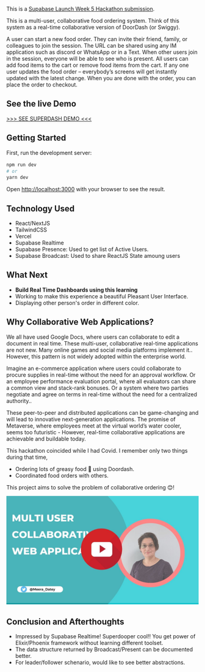 This is a [Supabase Launch Week 5 Hackathon submission](https://supabase.com/blog/launch-week-5-hackathon). 


This is a multi-user, collaborative food ordering system. Think of this system as a real-time collaborative version of  DoorDash (or Swiggy).

A user can start a new food order. They can invite their friend, family, or colleagues to join the session. The URL can be shared using any IM application such as discord or WhatsApp or in a Text. When other users join in the session, everyone will be able to see who is present. All users can add food items to the cart or remove food items from the cart.  If any one user updates the food order – everybody’s screens will get instantly updated with the latest change. When you are done with the order, you can place the order to checkout.




## See the live Demo 
  

[ >>> SEE SUPERDASH DEMO <<<](https://sd.askus.how/) 
  

## Getting Started

First, run the development server:

```bash
npm run dev
# or
yarn dev
```

Open [http://localhost:3000](http://localhost:3000) with your browser to see the result.


## Technology Used

- React/NextJS
- TailwindCSS
- Vercel
- Supabase Realtime
- Supabase Presence: Used to get list of Active Users.
- Supabase Broadcast: Used to share ReactJS State amoung users

## What Next

- **Build Real Time Dashboards using this learning**
- Working to make this experience a beautiful Pleasant User Interface.
- Displaying other person's order in different color.

## Why Collaborative Web Applications?
We all have used Google Docs, where users can collaborate to edit a document in real time. These multi-user, collaborative real-time applications are not new. Many online games and social media platforms implement it.. However,  this pattern is not widely adopted within the enterprise world.

Imagine an e-commerce application where users could collaborate to procure supplies in real-time without the need for an approval workflow. Or an employee performance evaluation portal, where all evaluators can share a common view and stack-rank bonuses. Or a system where two parties negotiate and agree on terms in real-time without the need for a centralized authority.. 
 
These peer-to-peer and distributed applications can be game-changing and will lead to innovative next-generation applications. The promise of Metaverse, where employees meet at the virtual world’s water cooler, seems too futuristic - However, real-time collaborative applications are achievable and buildable today. 

This hackathon coincided while I had Covid. I remember only two things during that time, 
- Ordering lots of greasy food 🍜 using Doordash.
- Coordinated food orders with others.  

This project aims to solve the problem of collaborative ordering 😊!

[![Watch the video](https://raw.githubusercontent.com/meera/superdash/main/public/collaborative_webapp_video_thumbnail.png)](https://www.youtube.com/watch?v=z3m7ZNZgnSY)


## Conclusion and Afterthoughts
 - Impressed by Supabase Realtime! Superdooper cool!! You get power of Elixir/Phoenix framework without learning different toolset. 
 - The data structure returned by Broadcast/Present can be documented better. 
 - For leader/follower schenario, would like to see better abstractions. 

